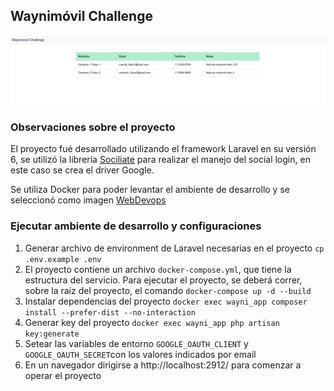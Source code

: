 ## Waynimóvil Challenge

![](images/screen.png)

### Observaciones sobre el proyecto
El proyecto fué desarrollado utilizando el framework Laravel en su versión 6,
se utilizó la librería [Sociliate](https://laravel.com/docs/6.x/socialite) para realizar el
manejo del social login, en este caso se crea el driver Google.

Se utiliza Docker para poder levantar el ambiente de desarrollo y se seleccionó 
como imagen [WebDevops](https://dockerfile.readthedocs.io/en/latest/content/DockerImages/dockerfiles/php-nginx-dev.html)


### Ejecutar ambiente de desarrollo y configuraciones

1. Generar archivo de environment de Laravel necesarias en el proyecto `cp .env.example .env`
2. El proyecto contiene un archivo `docker-compose.yml`, 
que tiene la estructura del servicio. 
Para ejecutar el proyecto, se deberá correr, sobre la raíz del proyecto, el comando `docker-compose up -d --build`
3. Instalar dependencias del proyecto `docker exec wayni_app composer install --prefer-dist --no-interaction`
4. Generar key del proyecto `docker exec wayni_app php artisan key:generate`
5. Setear las variables de entorno `GOOGLE_OAUTH_CLIENT` y `GOOGLE_OAUTH_SECRET`con los valores indicados por email
6. En un navegador dirigirse a http://localhost:2912/ para comenzar a operar el proyecto





